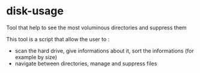 # disk-usage
Tool that help to see the most voluminous directories and suppress them


This tool is a script that allow the user to :

* scan the hard drive, give informations about it, sort the informations (for example by size) 
* navigate between directories, manage and suppress files
